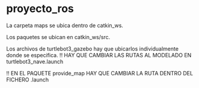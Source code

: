 # proyecto_ros

La carpeta maps se ubica dentro de catkin_ws.

Los paquetes se ubican en catkin_ws/src.

Los archivos de turtlebot3_gazebo hay que ubicarlos individualmente donde se especifica.
!! HAY QUE CAMBIAR LAS RUTAS AL MODELADO EN turtlebot3_nave.launch

!! EN EL PAQUETE provide_map HAY QUE CAMBIAR LA RUTA DENTRO DEL FICHERO .launch
